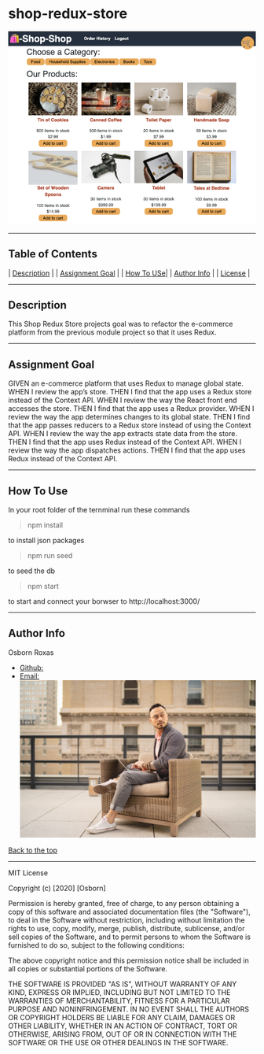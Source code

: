 # shop-redux-store
![ReadMe Image](https://github.com/osbornroxas02/shop-redux-store/blob/main/Screen%20Shot%202020-10-23%20at%202.26.33%20AM.png)
 
---

## Table of Contents 

| [Description](#description) |
| [Assignment Goal](#assignment-goal) |
| [How To USe](#how-to-use)|
| [Author Info](#author-info) |
| [License](#license) |


---

## Description 

This Shop Redux Store projects goal was to refactor the e-commerce platform from the previous module project so that it uses Redux. 

---

## Assignment Goal

GIVEN an e-commerce platform that uses Redux to manage global state.
WHEN I review the app’s store.
THEN I find that the app uses a Redux store instead of the Context API.
WHEN I review the way the React front end accesses the store.
THEN I find that the app uses a Redux provider.
WHEN I review the way the app determines changes to its global state.
THEN I find that the app passes reducers to a Redux store instead of using the Context API.
WHEN I review the way the app extracts state data from the store.
THEN I find that the app uses Redux instead of the Context API.
WHEN I review the way the app dispatches actions.
THEN I find that the app uses Redux instead of the Context API.

---

## How To Use

In your root folder of the ternminal run these commands

> npm install

to install json packages

 > npm run seed
 
 to seed the db

 > npm start 
 
 to start and connect your borwser to http://localhost:3000/

 
---

## Author Info

Osborn Roxas

- [Github:](https://github.com/osbornroxas02/Ecommers-backend)
- [Email:](https://OSBORNROXAS02@GMAIL.COM)
![ReadMe Image](https://github.com/osbornroxas02/budget-tracker-pwa/blob/main/seated%20%202.JPG)

[Back to the top](#table-of-contents)

---

MIT License

Copyright (c) [2020] [Osborn]

Permission is hereby granted, free of charge, to any person obtaining a copy
of this software and associated documentation files (the "Software"), to deal
in the Software without restriction, including without limitation the rights
to use, copy, modify, merge, publish, distribute, sublicense, and/or sell
copies of the Software, and to permit persons to whom the Software is
furnished to do so, subject to the following conditions:

The above copyright notice and this permission notice shall be included in all
copies or substantial portions of the Software.

THE SOFTWARE IS PROVIDED "AS IS", WITHOUT WARRANTY OF ANY KIND, EXPRESS OR
IMPLIED, INCLUDING BUT NOT LIMITED TO THE WARRANTIES OF MERCHANTABILITY,
FITNESS FOR A PARTICULAR PURPOSE AND NONINFRINGEMENT. IN NO EVENT SHALL THE
AUTHORS OR COPYRIGHT HOLDERS BE LIABLE FOR ANY CLAIM, DAMAGES OR OTHER
LIABILITY, WHETHER IN AN ACTION OF CONTRACT, TORT OR OTHERWISE, ARISING FROM,
OUT OF OR IN CONNECTION WITH THE SOFTWARE OR THE USE OR OTHER DEALINGS IN THE
SOFTWARE.
